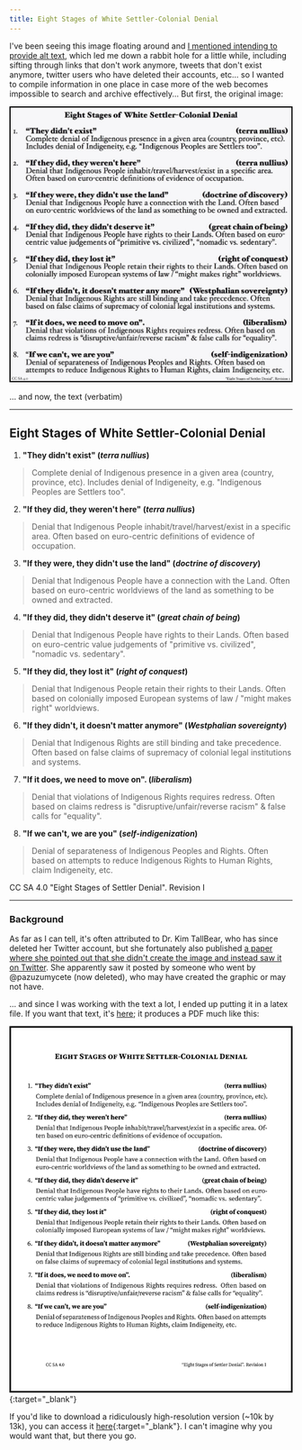 ```yaml
---
title: Eight Stages of White Settler-Colonial Denial
---
```


I've been seeing this image floating around and [I mentioned intending to provide alt text][tweet], which led me down a rabbit hole for a little while, including sifting through links that don't work anymore, tweets that don't exist anymore, twitter users who have deleted their accounts, etc... so I wanted to compile information in one place in case more of the web becomes impossible to search and archive effectively... But first, the original image:


![Eight Stages of White Settler-Colonial Denial][eightstages]

... and now, the text (verbatim)

---

## Eight Stages of White Settler-Colonial Denial

1. **"They didn't exist" (*terra nullius*)**
> 
> Complete denial of Indigenous presence in a given area (country, province, etc). Includes denial of Indigeneity, e.g. "Indigenous Peoples are Settlers too".

2. **"If they did, they weren't here" (*terra nullius*)**
> 
> Denial that Indigenous People inhabit/travel/harvest/exist in a specific area. Often based on euro-centric definitions of evidence of occupation.

3. **"If they were, they didn't use the land" (*doctrine of discovery*)**
> 
> Denial that Indigenous People have a connection with the Land. Often based on euro-centric worldviews of the land as something to be owned and extracted.

4. **"If they did, they didn't deserve it" (*great chain of being*)**
> 
> Denial that Indigenous People have rights to their Lands. Often based on euro-centric value judgements of "primitive vs. civilized", "nomadic vs. sedentary".

5. **"If they did, they lost it" (*right of conquest*)**
> 
> Denial that Indigenous People retain their rights to their Lands. Often based on colonially imposed European systems of law / "might makes right" worldviews.

6. **"If they didn't, it doesn't matter anymore" (*Westphalian sovereignty*)**
> 
> Denial that Indigenous Rights are still binding and take precedence. Often based on false claims of supremacy of colonial legal institutions and systems.

7. **"If it does, we need to move on". (*liberalism*)**
> 
> Denial that violations of Indigenous Rights requires redress. Often based on claims redress is "disruptive/unfair/reverse racism" & false calls for "equality".

8. **"If we can't, we are you" (*self-indigenization*)**
> 
> Denial of separateness of Indigenous Peoples and Rights. Often based on attempts to reduce Indigenous Rights to Human Rights, claim Indigeneity, etc.

CC SA 4.0
"Eight Stages of Settler Denial". Revision I

---

### Background

As far as I can tell, it's often attributed to Dr. Kim TallBear, who has since deleted her Twitter account, but she fortunately also published [a paper where she pointed out that she didn't create the image and instead saw it on Twitter][KTB_paper]. She apparently saw it posted by someone who went by @pazuzumycete (now deleted), who may have created the graphic or may not have.

... and since I was working with the text a lot, I ended up putting it in a latex file. If you want that text, it's [here][tex]; it produces a PDF much like this:

[![Eight Stages of White Settler-Colonial Denial (recompile)][eightstagesRecompile]][eightstagesRecompile]{:target="_blank"}


If you'd like to download a ridiculously high-resolution version (~10k by 13k), you can access it [here][ridic]{:target="_blank"}. I can't imagine why you would want that, but there you go.

[eightstages]: /content/eight-stages.jpg
[eightstagesRecompile]: /content/eight-stages-400.png
[tex]: /content/eight-stages.tex
[ridic]: /content/eight-stages-1200.png
[KTB_paper]: https://journals.library.ualberta.ca/aps/index.php/aps/article/download/29425/21434/77990
[tweet]: https://twitter.com/_alialkhatib/status/1827142946237407451